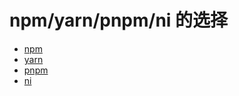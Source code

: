 # npm/yarn/pnpm/ni 的选择

- [npm](./npm-yarn-pnpm/npm.md)
- [yarn](./npm-yarn-pnpm/yarn.md)
- [pnpm](./npm-yarn-pnpm/pnpm.md)
- [ni](./npm-yarn-pnpm/ni.md)